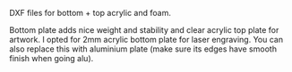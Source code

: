 DXF files for bottom + top acrylic and foam. 

Bottom plate adds nice weight and stability and clear acrylic top plate for artwork.
I opted for 2mm acrylic bottom plate for laser engraving. You can also replace this with aluminium plate (make sure its edges have smooth finish when going alu). 
